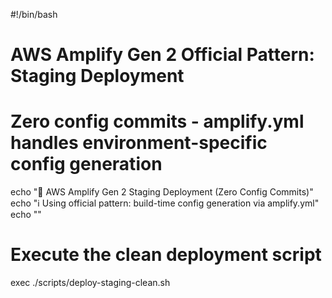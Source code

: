 #!/bin/bash

# AWS Amplify Gen 2 Official Pattern: Staging Deployment
# Zero config commits - amplify.yml handles environment-specific config generation

echo "🚀 AWS Amplify Gen 2 Staging Deployment (Zero Config Commits)"
echo "ℹ️  Using official pattern: build-time config generation via amplify.yml"
echo ""

# Execute the clean deployment script
exec ./scripts/deploy-staging-clean.sh